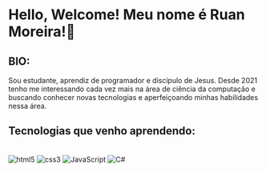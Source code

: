 # Hello, Welcome! Meu nome é Ruan Moreira!👋

## BIO:
Sou estudante, aprendiz de programador e discípulo de Jesus.
Desde 2021 tenho me interessando cada vez mais na área de ciência da computação e buscando conhecer novas tecnologias e aperfeiçoando minhas habilidades nessa área.


## Tecnologias que venho aprendendo:
<div style="display: inline_block"><br/>
<img align="center" alt="html5" src="https://img.shields.io/badge/HTML5-E34F26?style=for-the-badge&logo=html5&logoColor=white" />
<img align="center" alt="css3" src="https://img.shields.io/badge/CSS3-1572B6?style=for-the-badge&logo=css3&logoColor=white" />
<img align="center" alt="JavaScript" src="https://img.shields.io/badge/JavaScript-F7DF1E?style=for-the-badge&logo=javascript&logoColor=black" />
<img align="center" alt="C#" src="https://img.shields.io/badge/C%23-239120?style=for-the-badge&logo=c-sharp&logoColor=white" />
</div>
